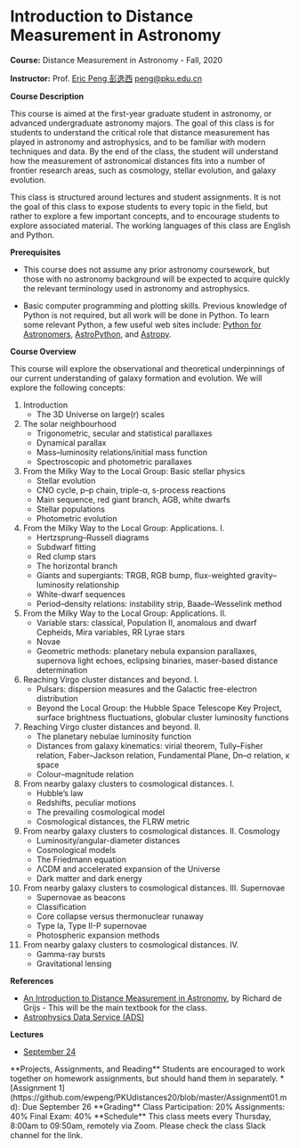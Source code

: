 # Introduction to Distance Measurement in Astronomy

**Course:** Distance Measurement in Astronomy - Fall, 2020

**Instructor:** Prof. [Eric Peng 彭逸西](http://kiaa.pku.edu.cn/~peng) <peng@pku.edu.cn>

**Course Description**


This course is aimed at the first-year graduate student in astronomy, or advanced undergraduate astronomy majors. The goal of this class is for students to understand the critical role that distance measurement has played in astronomy and astrophysics, and to be familiar with modern techniques and data. By the end of the class, the student will understand how the measurement of astronomical distances fits into a number of frontier research areas, such as cosmology, stellar evolution, and galaxy evolution.

This class is structured around lectures and student assignments. It is not the goal of this class to expose students to every topic in the field, but rather to explore a few important concepts, and to encourage students to explore associated material. The working languages of this class are English and Python.

**Prerequisites**


   * This course does not assume any prior astronomy coursework, but those with no astronomy background will be expected to acquire quickly the relevant terminology used in astronomy and astrophysics.

   * Basic computer programming and plotting skills. Previous knowledge of Python is not required, but all work will be done in Python. To learn some relevant Python, a few useful web sites include: [Python for Astronomers](https://python4astronomers.github.io), [AstroPython](http://www.astropython.org/), and [Astropy](http://www.astropy.org/).

**Course Overview**

This course will explore the observational and theoretical underpinnings of our current understanding of galaxy formation and evolution. We will explore the following concepts:

1. Introduction
    * The 3D Universe on large(r) scales
2. The solar neighbourhood
    * Trigonometric, secular and statistical parallaxes
    * Dynamical parallax
    * Mass–luminosity relations/initial mass function
    * Spectroscopic and photometric parallaxes
3. From the Milky Way to the Local Group: Basic stellar physics
    * Stellar evolution
    * CNO cycle, p–p chain, triple-α, s-process reactions
    * Main sequence, red giant branch, AGB, white dwarfs
    * Stellar populations
    * Photometric evolution
4. From the Milky Way to the Local Group: Applications. I.
    * Hertzsprung–Russell diagrams
    * Subdwarf fitting
    * Red clump stars
    * The horizontal branch
    * Giants and supergiants: TRGB, RGB bump, flux-weighted gravity– luminosity relationship
    * White-dwarf sequences
    * Period–density relations: instability strip, Baade–Wesselink method
5. From the Milky Way to the Local Group: Applications. II.
    * Variable stars: classical, Population II, anomalous and dwarf Cepheids, Mira variables, RR Lyrae stars
    * Novae
    * Geometric methods: planetary nebula expansion parallaxes, supernova light echoes, eclipsing binaries, maser-based distance determination
6. Reaching Virgo cluster distances and beyond. I.
    * Pulsars: dispersion measures and the Galactic free-electron distribution
    * Beyond the Local Group: the Hubble Space Telescope Key Project, surface brightness fluctuations, globular cluster luminosity functions
7. Reaching Virgo cluster distances and beyond. II.
    * The planetary nebulae luminosity function
    * Distances from galaxy kinematics: virial theorem, Tully–Fisher relation, Faber–Jackson relation, Fundamental Plane, Dn–σ relation, κ space
    * Colour–magnitude relation
8. From nearby galaxy clusters to cosmological distances. I.
    * Hubble’s law
    * Redshifts, peculiar motions
    * The prevailing cosmological model
    * Cosmological distances, the FLRW metric
9. From nearby galaxy clusters to cosmological distances. II. Cosmology
    * Luminosity/angular-diameter distances
    * Cosmological models
    * The Friedmann equation
    * ΛCDM and accelerated expansion of the Universe
    * Dark matter and dark energy
10. From nearby galaxy clusters to cosmological distances. III. Supernovae
    * Supernovae as beacons
    * Classification
    * Core collapse versus thermonuclear runaway
    * Type Ia, Type II-P supernovae
    * Photospheric expansion methods
11. From nearby galaxy clusters to cosmological distances. IV.
    * Gamma-ray bursts
    * Gravitational lensing

**References**
   * [An Introduction to Distance Measurement in Astronomy](https://www.wiley.com/en-us/An+Introduction+to+Distance+Measurement+in+Astronomy-p-9780470511800), by Richard de Grijs - This will be the main textbook for the class.
   * [Astrophysics Data Service (ADS)](http://ui.adsabs.harvard.edu/)

**Lectures**

* [September 24](https://kavli.pku.edu.cn/~peng/teaching/distances20/Distances01-2020.pdf)

<!-- * [September 13](https://kiaa.pku.edu.cn/~peng/teaching/distances19/Distances02-2019.pdf)
* [September 17](https://kiaa.pku.edu.cn/~peng/teaching/distances19/Distances04a-2019.pdf)
* [October 15](https://kiaa.pku.edu.cn/~peng/teaching/distances19/Distances04b-2019.pdf)
* [October 18 (3pm)](https://kiaa.pku.edu.cn/~peng/teaching/distances19/Distances05a-2019.pdf)
* October 22: [Part 1](https://kiaa.pku.edu.cn/~peng/teaching/distances19/Distances05b-2019.pdf), [Part 2](https://kiaa.pku.edu.cn/~peng/teaching/distances19/Distances06-2019.pdf)
* [November 8 (3pm)](https://kiaa.pku.edu.cn/~peng/teaching/distances19/Distances07-2019.pdf)
* November 12 : [Part 1](https://kiaa.pku.edu.cn/~peng/teaching/distances19/Distances08-2019.pdf), [Part 2](https://kiaa.pku.edu.cn/~peng/teaching/distances19/Distances09-2019.pdf), [Part 3](https://kiaa.pku.edu.cn/~peng/teaching/distances19/Distances10-2019.pdf), [Part 4](https://kiaa.pku.edu.cn/~peng/teaching/distances19/Distances11-2019.pdf)
--!>

**Projects, Assignments, and Reading**

Students are encouraged to work together on homework assignments, but should hand them in separately.

* [Assignment 1](https://github.com/ewpeng/PKUdistances20/blob/master/Assignment01.md): Due September 26

<!--* [Assignment 2](https://github.com/ewpeng/PKUdistances19/blob/master/Assignment02.md): Due October 31
* [Assignment 3](https://github.com/ewpeng/PKUdistances19/blob/master/Assignment03.md): Due December 6
--!>

**Grading**

Class Participation: 20%

Assignments: 40%

Final Exam: 40%

**Schedule**

This class meets every Thursday, 8:00am to 09:50am, remotely via Zoom. Please check the class Slack channel for the link.
